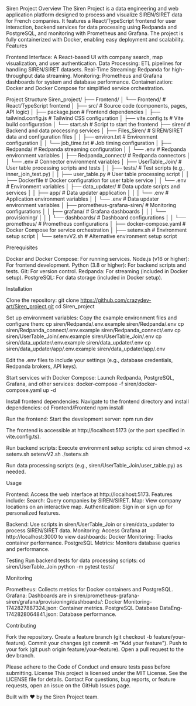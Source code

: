 Siren Project
Overview
The Siren Project is a data engineering and web application platform designed to process and visualize SIREN/SIRET data for French companies. It features a React/TypeScript frontend for user interaction, backend services for data processing using Redpanda and PostgreSQL, and monitoring with Prometheus and Grafana. The project is fully containerized with Docker, enabling easy deployment and scalability.
Features

Frontend Interface: A React-based UI with company search, map visualization, and user authentication.
Data Processing: ETL pipelines for handling SIREN/SIRET datasets.
Real-Time Streaming: Redpanda for high-throughput data streaming.
Monitoring: Prometheus and Grafana dashboards for system and database performance.
Containerization: Docker and Docker Compose for simplified service orchestration.

Project Structure
Siren_project/
├── Frontend/
│   └── Frontend/                   # React/TypeScript frontend
│       ├── src/                    # Source code (components, pages, API logic)
│       ├── package.json            # Frontend dependencies
│       ├── tailwind.config.js      # Tailwind CSS configuration
│       ├── vite.config.ts          # Vite build configuration
│       └── start.sh                # Script to start the frontend
├── siren/                          # Backend and data processing services
│   ├── Files_Siren/                # SIREN/SIRET data and configuration files
│   │   ├── environ.txt             # Environment configuration
│   │   └── job_time.txt            # Job timing configuration
│   ├── Redpanda/                   # Redpanda streaming configuration
│   │   └── .env                    # Redpanda environment variables
│   ├── Redpanda_connect/           # Redpanda connectors
│   │   └── .env                    # Connector environment variables
│   ├── UserTable_Join/             # User table processing scripts and tests
│   │   ├── tests/                  # Test scripts (e.g., inner_join_test.py)
│   │   ├── user_table.py           # User table processing script
│   │   ├── Dockerfile              # Docker configuration for user table service
│   │   └── .env                    # Environment variables
│   ├── data_updater/               # Data update scripts and services
│   │   ├── app/                    # Data updater application
│   │   │   └── .env                # Application environment variables
│   │   └── .env                    # Data updater environment variables
│   ├── prometheus-grafana-siren/   # Monitoring configurations
│   │   ├── grafana/                # Grafana dashboards
│   │   │   └── provisioning/
│   │   │       └── dashboards/     # Dashboard configurations
│   │   └── prometheus/             # Prometheus configurations
│   ├── docker-compose.yaml         # Docker Compose for service orchestration
│   ├── setenv.sh                   # Environment setup script
│   └── setenvV2.sh                 # Alternative environment setup script

Prerequisites

Docker and Docker Compose: For running services.
Node.js (v16 or higher): For frontend development.
Python (3.8 or higher): For backend scripts and tests.
Git: For version control.
Redpanda: For streaming (included in Docker setup).
PostgreSQL: For data storage (included in Docker setup).

Installation

Clone the repository:
git clone https://github.com/crazydev-art/Siren_project.git
cd Siren_project


Set up environment variables:
Copy the example environment files and configure them:
cp siren/Redpanda/.env.example siren/Redpanda/.env
cp siren/Redpanda_connect/.env.example siren/Redpanda_connect/.env
cp siren/UserTable_Join/.env.example siren/UserTable_Join/.env
cp siren/data_updater/.env.example siren/data_updater/.env
cp siren/data_updater/app/.env.example siren/data_updater/app/.env

Edit the .env files to include your settings (e.g., database credentials, Redpanda brokers, API keys).

Start services with Docker Compose:
Launch Redpanda, PostgreSQL, Grafana, and other services:
docker-compose -f siren/docker-compose.yaml up -d


Install frontend dependencies:
Navigate to the frontend directory and install dependencies:
cd Frontend/Frontend
npm install


Run the frontend:
Start the development server:
npm run dev

The frontend is accessible at http://localhost:5173 (or the port specified in vite.config.ts).

Run backend scripts:
Execute environment setup scripts:
cd siren
chmod +x setenv.sh setenvV2.sh
./setenv.sh

Run data processing scripts (e.g., siren/UserTable_Join/user_table.py) as needed.


Usage

Frontend: Access the web interface at http://localhost:5173. Features include:
Search: Query companies by SIREN/SIRET.
Map: View company locations on an interactive map.
Authentication: Sign in or sign up for personalized features.


Backend: Use scripts in siren/UserTable_Join or siren/data_updater to process SIREN/SIRET data.
Monitoring: Access Grafana at http://localhost:3000 to view dashboards:
Docker Monitoring: Tracks container performance.
PostgreSQL Metrics: Monitors database queries and performance.



Testing
Run backend tests for data processing scripts:
cd siren/UserTable_Join
python -m pytest tests/

Monitoring

Prometheus: Collects metrics for Docker containers and PostgreSQL.
Grafana: Dashboards are in siren/prometheus-grafana-siren/grafana/provisioning/dashboards/:
Docker Monitoring-1742827887324.json: Container metrics.
PostgreSQL Database DataEng-1742828064841.json: Database performance.



Contributing

Fork the repository.
Create a feature branch (git checkout -b feature/your-feature).
Commit your changes (git commit -m "Add your feature").
Push to your fork (git push origin feature/your-feature).
Open a pull request to the dev branch.

Please adhere to the Code of Conduct and ensure tests pass before submitting.
License
This project is licensed under the MIT License. See the LICENSE file for details.
Contact
For questions, bug reports, or feature requests, open an issue on the GitHub Issues page.

Built with ❤️ by the Siren Project team.
